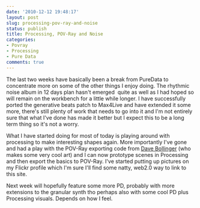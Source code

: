 ```yaml
---
date: '2010-12-12 19:48:17'
layout: post
slug: processing-pov-ray-and-noise
status: publish
title: Processing, POV-Ray and Noise
categories:
- Povray
- Processing
- Pure Data
comments: true
---
```


The last two weeks have basically been a break from PureData to concentrate more on some of the other things I enjoy doing. The rhythmic noise album in 12 days plan hasn't emerged  quite as well as I had hoped so will remain on the workbench for a little while longer. I have successfully ported the generative beats patch to Max4Live and have extended it some more, there's still plenty of work that needs to go into it and I'm not entirely sure that what I've done has made it better but I expect this to be a long term thing so it's not a worry.

What I have started doing for most of today is playing around with processing to make interesting shapes again. More importantly I've gone and had a play with the POV-Ray exporting code from [Dave Bollinger](http://www.davebollinger.com/works/p5povray/) (who makes some very cool art) and I can now prototype scenes in Processing and then export the basics to POV-Ray. I've started putting up pictures on my Flickr profile which I'm sure I'll find some natty, web2.0 way to link to this site.

Next week will hopefully feature some more PD, probably with more extensions to the granular synth tho perhaps also with some cool PD plus Processing visuals. Depends on how I feel.
